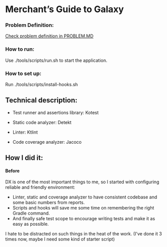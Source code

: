 # Merchant’s Guide to Galaxy

### Problem Definition:
[Check problem definition in PROBLEM.MD](PROBLEM.MD)

### How to run:
Use ./tools/scripts/run.sh to start the application.

### How to set up:
Run ./tools/scripts/install-hooks.sh

## Technical description:
- Test runner and assertions library: Kotest

- Static code analyzer: Detekt
- Linter: Ktlint
- Code coverage analyzer: Jacoco

## How I did it:
#### Before
DX is one of the most important things to me, so I started with configuring reliable and friendly environment:
   - Linter, static and coverage analyzer to have consistent codebase and some basic numbers from reports.
   - Scripts and hooks will save me some time on remembering the right Gradle command.
   - And finally safe test scope to encourage writing tests and make it as easy as possible.

I hate to be distracted on such things in the heat of the work.
(I've done it 3 times now, maybe I need some kind of starter script)
